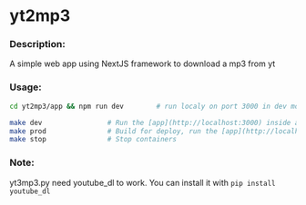 # yt2mp3

### Description:
A simple web app using NextJS framework to download a mp3 from yt

### Usage:
```bash
cd yt2mp3/app && npm run dev		# run localy on port 3000 in dev mode [link](http://localhost:3000)
```

```bash
make dev				# Run the [app](http://localhost:3000) inside a docker container
make prod				# Build for deploy, run the [app](http://localhost:4242) inside a docker container
make stop				# Stop containers
```

### Note:
yt3mp3.py need youtube_dl to work. You can install it with ```pip install youtube_dl```
